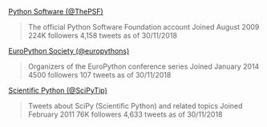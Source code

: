 [Python Software (@ThePSF)](https://twitter.com/ThePSF)
>The official Python Software Foundation account
>Joined August 2009
>224K followers
>4,158 tweets as of 30/11/2018

[EuroPython Society (@europythons)](https://twitter.com/europythons)
>Organizers of the EuroPython conference series
>Joined January 2014
>4500 followers
>107 tweets as of 30/11/2018

[Scientific Python (@SciPyTip)](https://twitter.com/SciPyTip)
>Tweets about SciPy (Scientific Python) and related topics
>Joined February 2011
>76K followers
>4,633 tweets as of 30/11/2018
